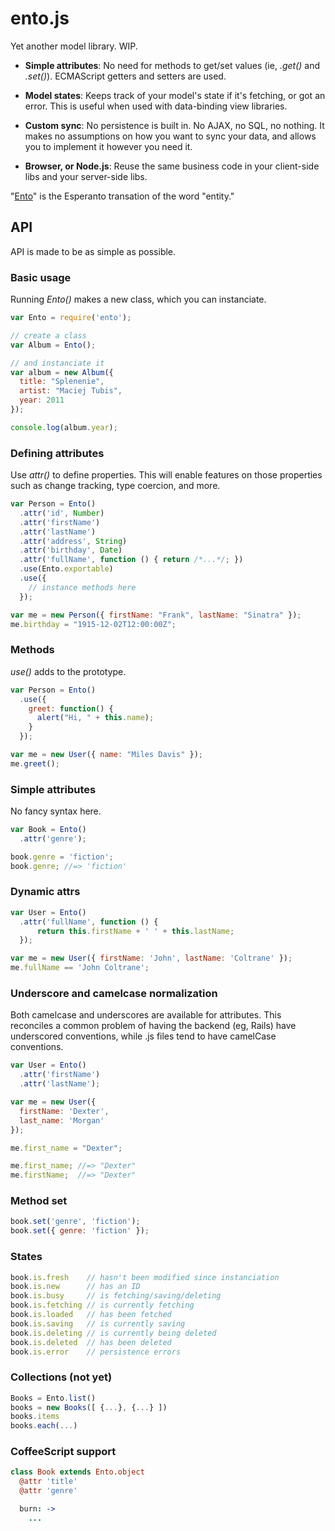 # ento.js

Yet another model library. WIP.

- __Simple attributes__:
No need for methods to get/set values (ie, *.get()* and *.set()*).  ECMAScript 
getters and setters are used.

- __Model states__:
Keeps track of your model's state if it's fetching, or got an error. This is 
useful when used with data-binding view libraries.

- __Custom sync__:
No persistence is built in. No AJAX, no SQL, no nothing. It makes no assumptions 
on how you want to sync your data, and allows you to implement it however you 
need it.

- __Browser, or Node.js__:
Reuse the same business code in your client-side libs and your server-side libs.

"[Ento](https://en.wiktionary.org/wiki/Special:Search?search=ento&go=Look+up)" 
is the Esperanto transation of the word "entity."

## API

API is made to be as simple as possible.

### Basic usage

Running *Ento()* makes a new class, which you can instanciate.

```js
var Ento = require('ento');

// create a class
var Album = Ento();

// and instanciate it
var album = new Album({
  title: "Splenenie",
  artist: "Maciej Tubis",
  year: 2011
});

console.log(album.year);
```

### Defining attributes

Use *attr()* to define properties. This will enable features on those properties 
such as change tracking, type coercion, and more.

```js
var Person = Ento()
  .attr('id', Number)
  .attr('firstName')
  .attr('lastName')
  .attr('address', String)
  .attr('birthday', Date)
  .attr('fullName', function () { return /*...*/; })
  .use(Ento.exportable)
  .use({
    // instance methods here
  });

var me = new Person({ firstName: "Frank", lastName: "Sinatra" });
me.birthday = "1915-12-02T12:00:00Z";
```

### Methods

*use()* adds to the prototype.

```js
var Person = Ento()
  .use({
    greet: function() {
      alert("Hi, " + this.name);
    }
  });

var me = new User({ name: "Miles Davis" });
me.greet();
```

### Simple attributes

No fancy syntax here.

```js
var Book = Ento()
  .attr('genre');

book.genre = 'fiction';
book.genre; //=> 'fiction'
```

### Dynamic attrs

```js
var User = Ento()
  .attr('fullName', function () {
      return this.firstName + ' ' + this.lastName;
  });

var me = new User({ firstName: 'John', lastName: 'Coltrane' });
me.fullName == 'John Coltrane';
```

### Underscore and camelcase normalization

Both camelcase and underscores are available for attributes. This reconciles a 
common problem of having the backend (eg, Rails) have underscored conventions, 
       while .js files tend to have camelCase conventions.

```js
var User = Ento()
  .attr('firstName')
  .attr('lastName');

var me = new User({
  firstName: 'Dexter',
  last_name: 'Morgan'
});

me.first_name = "Dexter";

me.first_name; //=> "Dexter"
me.firstName;  //=> "Dexter"
```

### Method set

```js
book.set('genre', 'fiction');
book.set({ genre: 'fiction' });
```

### States

```js
book.is.fresh    // hasn't been modified since instanciation
book.is.new      // has an ID
book.is.busy     // is fetching/saving/deleting
book.is.fetching // is currently fetching
book.is.loaded   // has been fetched
book.is.saving   // is currently saving
book.is.deleting // is currently being deleted
book.is.deleted  // has been deleted
book.is.error    // persistence errors
```

### Collections (not yet)

```js
Books = Ento.list()
books = new Books([ {...}, {...} ])
books.items
books.each(...)
```

### CoffeeScript support

```coffee
class Book extends Ento.object
  @attr 'title'
  @attr 'genre'

  burn: ->
    ...
```
